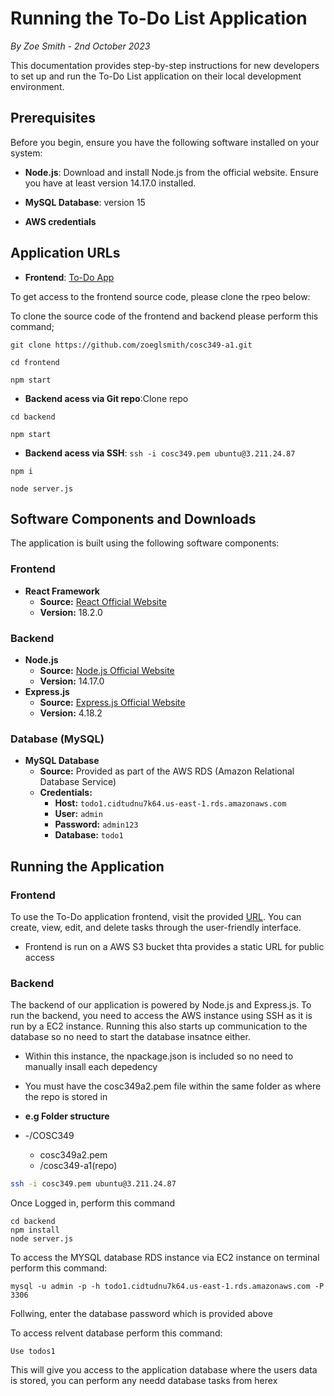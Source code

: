 # Running the To-Do List Application

*By Zoe Smith - 2nd October 2023*

This documentation provides step-by-step instructions for new developers to set up and run the To-Do List application on their local development environment.

## Prerequisites

Before you begin, ensure you have the following software installed on your system:

- **Node.js**: Download and install Node.js from the official website. Ensure you have at least version 14.17.0 installed.

- **MySQL Database**: version 15
  
- **AWS credentials**

## Application URLs

  
- **Frontend**: [To-Do App](http://cosc349-a1-frontend.s3-website-us-east-1.amazonaws.com)

To get access to the frontend source code, please clone the rpeo below:

To clone the source code of the frontend and backend please perform this command;

``
git clone https://github.com/zoeglsmith/cosc349-a1.git
``

``
cd frontend
``

``
npm start
``

- **Backend acess via Git repo**:Clone repo
  
``
cd backend
``

``
npm start
``
  


- **Backend acess via SSH**: `ssh -i cosc349.pem ubuntu@3.211.24.87`

``
npm i
``

``
node server.js
``

## Software Components and Downloads

The application is built using the following software components:

### Frontend

- **React Framework**
  - **Source:** [React Official Website](https://reactjs.org/)
  - **Version:** 18.2.0

### Backend

- **Node.js**
  - **Source:** [Node.js Official Website](https://nodejs.org/)
  - **Version:** 14.17.0
- **Express.js**
  - **Source:** [Express.js Official Website](https://expressjs.com/)
  - **Version:** 4.18.2

### Database (MySQL)

- **MySQL Database**
  - **Source:** Provided as part of the AWS RDS (Amazon Relational Database Service)
  - **Credentials:**
    - **Host:** `todo1.cidtudnu7k64.us-east-1.rds.amazonaws.com`
    - **User:** `admin`
    - **Password:** `admin123`
    - **Database:** `todo1`

## Running the Application

### Frontend

To use the To-Do application frontend, visit the provided [URL](http://cosc349-a1-frontend.s3-website-us-east-1.amazonaws.com). You can create, view, edit, and delete tasks through the user-friendly interface.

- Frontend is run on a AWS S3 bucket thta provides a static URL for public access
### Backend

The backend of our application is powered by Node.js and Express.js. To run the backend, you need to access the AWS instance using SSH as it is run by a EC2 instance. Running this also starts up communication to the database so no need to start the database insatnce either.

- Within this instance, the npackage.json is included so no need to manually insall each depedency

- You must have the cosc349a2.pem file within the same folder as where the repo  is stored in
-  **e.g Folder structure**
-  -/COSC349
   -  cosc349a2.pem
   -  /cosc349-a1(repo)

```bash
ssh -i cosc349.pem ubuntu@3.211.24.87
````
Once Logged in, perform this command

``````
cd backend
npm install
node server.js
``````

To access the MYSQL database RDS instance via EC2 instance on terminal perform this command:

````
mysql -u admin -p -h todo1.cidtudnu7k64.us-east-1.rds.amazonaws.com -P 3306

````

Follwing, enter the database password which is provided above

To access relvent database perform this command:
````
Use todos1
``````

This will give you access to the application database where the users data is stored, you can perform any needd database tasks from herex